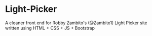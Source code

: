 # Light-Picker
A cleaner front end for Robby Zambito's (@Zambito1) Light Picker site written using HTML + CSS + JS + Bootstrap
